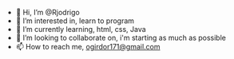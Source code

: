 - 👋 Hi, I’m @Rjodrigo
- 👀 I’m interested in, learn to program 
- 🌱 I’m currently learning, html, css, Java
- 💞️ I’m looking to collaborate on, i'm starting as much as possible
- 📫 How to reach me, ogirdor171@gmail.com

<!---
Rjodrigo/Rjodrigo is a ✨ special ✨ repository because its `README.md` (this file) appears on your GitHub profile.
You can click the Preview link to take a look at your changes.
--->
